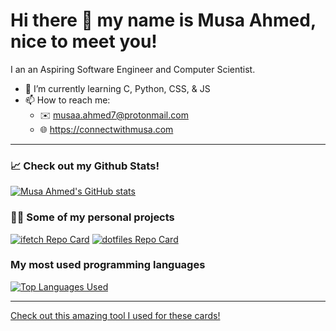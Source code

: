 <!--
**m-GDEV/m-GDEV** is a ✨ _special_ ✨ repository because its `README.md` (this file) appears on your GitHub profile.

Here are some ideas to get you started:

- 🔭 I’m currently working on ...
- 🌱 I’m currently learning ...
- 👯 I’m looking to collaborate on ...
- 🤔 I’m looking for help with ...
- 💬 Ask me about ...
- 📫 How to reach me: ...
- 😄 Pronouns: ...
- ⚡ Fun fact: ...
-->

# Hi there 👋 my name is Musa Ahmed, nice to meet you!

I an an Aspiring Software Engineer and Computer Scientist.
- 🌱 I’m currently learning C, Python, CSS, & JS
- 📫 How to reach me:
  - ✉️ <musaa.ahmed7@protonmail.com>
  - 🌐 <https://connectwithmusa.com>

---

### 📈 Check out my Github Stats!
[![Musa Ahmed's GitHub stats](https://github-readme-stats.vercel.app/api?username=m-GDEV&show_icons=true&theme=radical)](#)


### 👨‍💻 Some of my personal projects
[![ifetch Repo Card](https://github-readme-stats.vercel.app/api/pin/?username=m-GDEV&repo=ifetch&theme=radical)](https://github.com/m-GDEV/ifetch)
[![dotfiles Repo Card](https://github-readme-stats.vercel.app/api/pin/?username=m-GDEV&repo=dotfiles&theme=radical)](https://github.com/m-GDEV/dotfiles)


### My most used programming languages
[![Top Languages Used](https://github-readme-stats.vercel.app/api/top-langs/?username=m-GDEV&theme=radical)](#)


---


[Check out this amazing tool I used for these cards!](https://github.com/anuraghazra/github-readme-stats)
